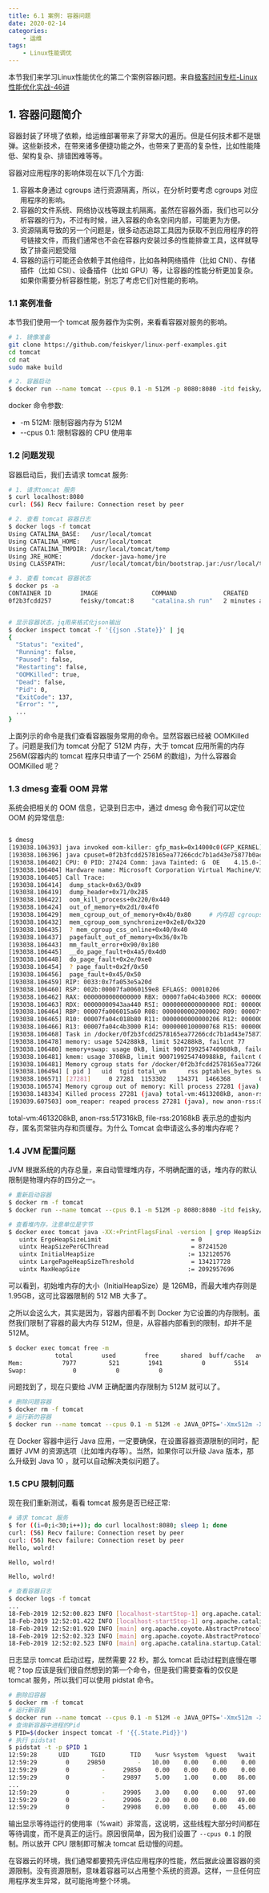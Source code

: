 ```yaml
---
title: 6.1 案例: 容器问题
date: 2020-02-14
categories:
    - 运维
tags:
    - Linux性能调优
---
```


本节我们来学习Linux性能优化的第二个案例容器问题。来自[极客时间专栏-Linux性能优化实战-46讲](https://time.geekbang.org/column/article/84953)
<!-- more -->

## 1. 容器问题简介
容器封装了环境了依赖，给运维部署带来了非常大的遍历。但是任何技术都不是银弹。这些新技术，在带来诸多便捷功能之外，也带来了更高的复杂性，比如性能降低、架构复杂、排错困难等等。

容器对应用程序的影响体现在以下几个方面:
1. 容器本身通过 cgroups 进行资源隔离，所以，在分析时要考虑 cgroups 对应用程序的影响。
2. 容器的文件系统、网络协议栈等跟主机隔离。虽然在容器外面，我们也可以分析容器的行为，不过有时候，进入容器的命名空间内部，可能更为方便。
3. 资源隔离导致的另一个问题是，很多动态追踪工具因为获取不到应用程序的符号链接文件，而我们通常也不会在容器内安装过多的性能排查工具，这样就导致了排查问题受阻
4. 容器的运行可能还会依赖于其他组件，比如各种网络插件（比如 CNI）、存储插件（比如 CSI）、设备插件（比如 GPU）等，让容器的性能分析更加复杂。如果你需要分析容器性能，别忘了考虑它们对性能的影响。


### 1.1 案例准备
本节我们使用一个 tomcat 服务器作为实例，来看看容器对服务的影响。

```bash
# 1. 镜像准备
git clone https://github.com/feiskyer/linux-perf-examples.git
cd tomcat
cd nat
sudo make build

# 2. 容器启动
$ docker run --name tomcat --cpus 0.1 -m 512M -p 8080:8080 -itd feisky/tomcat:8
```

docker 命令参数:
- -m 512M: 限制容器内存为 512M
- --cpus 0.1: 限制容器的 CPU 使用率

### 1.2 问题发现
容器启动后，我们去请求 tomcat 服务:

```bash
# 1. 请求tomcat 服务
$ curl localhost:8080
curl: (56) Recv failure: Connection reset by peer

# 2. 查看 tomcat 容器日志
$ docker logs -f tomcat
Using CATALINA_BASE:   /usr/local/tomcat
Using CATALINA_HOME:   /usr/local/tomcat
Using CATALINA_TMPDIR: /usr/local/tomcat/temp
Using JRE_HOME:        /docker-java-home/jre
Using CLASSPATH:       /usr/local/tomcat/bin/bootstrap.jar:/usr/local/tomcat/bin/tomcat-juli.jar

# 3. 查看 tomcat 容器状态
$ docker ps -a
CONTAINER ID        IMAGE               COMMAND             CREATED             STATUS                            PORTS               NAMES
0f2b3fcdd257        feisky/tomcat:8     "catalina.sh run"   2 minutes ago       Exited (137) About a minute ago                       tomcat


# 显示容器状态，jq用来格式化json输出
$ docker inspect tomcat -f '{{json .State}}' | jq
{
  "Status": "exited",
  "Running": false,
  "Paused": false,
  "Restarting": false,
  "OOMKilled": true,
  "Dead": false,
  "Pid": 0,
  "ExitCode": 137,
  "Error": "",
  ...
}
```

上面列示的命令是我们查看容器服务常用的命令。显然容器已经被 OOMKilled 了。问题是我们为 tomcat 分配了 512M 内存，大于 tomcat 应用所需的内存256M(容器内的 tomcat 程序只申请了一个 256M 的数组)，为什么容器会 OOMKilled 呢？

### 1.3 dmesg 查看 OOM 异常
系统会把相关的 OOM 信息，记录到日志中，通过 dmesg 命令我们可以定位 OOM 的异常信息:

```bash

$ dmesg
[193038.106393] java invoked oom-killer: gfp_mask=0x14000c0(GFP_KERNEL), nodemask=(null), order=0, oom_score_adj=0
[193038.106396] java cpuset=0f2b3fcdd2578165ea77266cdc7b1ad43e75877b0ac1889ecda30a78cb78bd53 mems_allowed=0
[193038.106402] CPU: 0 PID: 27424 Comm: java Tainted: G  OE    4.15.0-1037 #39-Ubuntu
[193038.106404] Hardware name: Microsoft Corporation Virtual Machine/Virtual Machine, BIOS 090007  06/02/2017
[193038.106405] Call Trace:
[193038.106414]  dump_stack+0x63/0x89
[193038.106419]  dump_header+0x71/0x285
[193038.106422]  oom_kill_process+0x220/0x440
[193038.106424]  out_of_memory+0x2d1/0x4f0
[193038.106429]  mem_cgroup_out_of_memory+0x4b/0x80     # 内存超 cgroups 限制
[193038.106432]  mem_cgroup_oom_synchronize+0x2e8/0x320
[193038.106435]  ? mem_cgroup_css_online+0x40/0x40
[193038.106437]  pagefault_out_of_memory+0x36/0x7b
[193038.106443]  mm_fault_error+0x90/0x180
[193038.106445]  __do_page_fault+0x4a5/0x4d0
[193038.106448]  do_page_fault+0x2e/0xe0
[193038.106454]  ? page_fault+0x2f/0x50
[193038.106456]  page_fault+0x45/0x50
[193038.106459] RIP: 0033:0x7fa053e5a20d
[193038.106460] RSP: 002b:00007fa0060159e8 EFLAGS: 00010206
[193038.106462] RAX: 0000000000000000 RBX: 00007fa04c4b3000 RCX: 0000000009187440
[193038.106463] RDX: 00000000943aa440 RSI: 0000000000000000 RDI: 000000009b223000
[193038.106464] RBP: 00007fa006015a60 R08: 0000000002000002 R09: 00007fa053d0a8a1
[193038.106465] R10: 00007fa04c018b80 R11: 0000000000000206 R12: 0000000100000768
[193038.106466] R13: 00007fa04c4b3000 R14: 0000000100000768 R15: 0000000010000000
[193038.106468] Task in /docker/0f2b3fcdd2578165ea77266cdc7b1ad43e75877b0ac1889ecda30a78cb78bd53 killed as a result of limit of /docker/0f2b3fcdd2578165ea77266cdc7b1ad43e75877b0ac1889ecda30a78cb78bd53
[193038.106478] memory: usage 524288kB, limit 524288kB, failcnt 77
[193038.106480] memory+swap: usage 0kB, limit 9007199254740988kB, failcnt 0
[193038.106481] kmem: usage 3708kB, limit 9007199254740988kB, failcnt 0
[193038.106481] Memory cgroup stats for /docker/0f2b3fcdd2578165ea77266cdc7b1ad43e75877b0ac1889ecda30a78cb78bd53: cache:0KB rss:520580KB rss_huge:450560KB shmem:0KB mapped_file:0KB dirty:0KB writeback:0KB inactive_anon:0KB active_anon:520580KB inactive_file:0KB active_file:0KB unevictable:0KB
[193038.106494] [ pid ]   uid  tgid total_vm      rss pgtables_bytes swapents oom_score_adj name
[193038.106571] [27281]     0 27281  1153302   134371  1466368        0             0 java
[193038.106574] Memory cgroup out of memory: Kill process 27281 (java) score 1027 or sacrifice child
[193038.148334] Killed process 27281 (java) total-vm:4613208kB, anon-rss:517316kB, file-rss:20168kB, shmem-rss:0kB
[193039.607503] oom_reaper: reaped process 27281 (java), now anon-rss:0kB, file-rss:0kB, shmem-rss:0kB
```

 total-vm:4613208kB, anon-rss:517316kB, file-rss:20168kB 表示总的虚拟内存，匿名页常驻内存和页缓存。为什么 Tomcat 会申请这么多的堆内存呢？

 ### 1.4 JVM 配置问题
 JVM 根据系统的内存总量，来自动管理堆内存，不明确配置的话，堆内存的默认限制是物理内存的四分之一。

 ```bash
# 重新启动容器
$ docker rm -f tomcat
$ docker run --name tomcat --cpus 0.1 -m 512M -p 8080:8080 -itd feisky/tomcat:8

# 查看堆内存，注意单位是字节
$ docker exec tomcat java -XX:+PrintFlagsFinal -version | grep HeapSize
    uintx ErgoHeapSizeLimit                         = 0                                   {product}
    uintx HeapSizePerGCThread                       = 87241520                            {product}
    uintx InitialHeapSize                          := 132120576                           {product}
    uintx LargePageHeapSizeThreshold                = 134217728                           {product}
    uintx MaxHeapSize                              := 2092957696                          {product}
 ```
 可以看到，初始堆内存的大小（InitialHeapSize）是 126MB，而最大堆内存则是 1.95GB，这可比容器限制的 512 MB 大多了。

 之所以会这么大，其实是因为，容器内部看不到 Docker 为它设置的内存限制。虽然我们限制了容器的最大内存 512M，但是，从容器内部看到的限制，却并不是 512M。

 ```bash
$ docker exec tomcat free -m
              total        used        free      shared  buff/cache   available
Mem:           7977         521        1941           0        5514        7148
Swap:             0           0           0
```

问题找到了，现在只要给 JVM 正确配置内存限制为 512M 就可以了。

```bash
# 删除问题容器
$ docker rm -f tomcat
# 运行新的容器
$ docker run --name tomcat --cpus 0.1 -m 512M -e JAVA_OPTS='-Xmx512m -Xms512m' -p 8080:8080 -itd feisky/tomcat:8
```
在 Docker 容器中运行 Java 应用，一定要确保，在设置容器资源限制的同时，配置好 JVM 的资源选项（比如堆内存等）。当然，如果你可以升级 Java 版本，那么升级到 Java 10 ，就可以自动解决类似问题了。

### 1.5 CPU 限制问题
现在我们重新测试，看看 tomcat 服务是否已经正常:

```bash
# 请求 tomcat 服务
$ for ((i=0;i<30;i++)); do curl localhost:8080; sleep 1; done
curl: (56) Recv failure: Connection reset by peer
curl: (56) Recv failure: Connection reset by peer
Hello, wolrd!

Hello, wolrd!

Hello, wolrd!

# 查看容器日志
$ docker logs -f tomcat
...
18-Feb-2019 12:52:00.823 INFO [localhost-startStop-1] org.apache.catalina.startup.HostConfig.deployDirectory Deploying web application directory [/usr/local/tomcat/webapps/manager]
18-Feb-2019 12:52:01.422 INFO [localhost-startStop-1] org.apache.catalina.startup.HostConfig.deployDirectory Deployment of web application directory [/usr/local/tomcat/webapps/manager] has finished in [598] ms
18-Feb-2019 12:52:01.920 INFO [main] org.apache.coyote.AbstractProtocol.start Starting ProtocolHandler ["http-nio-8080"]
18-Feb-2019 12:52:02.323 INFO [main] org.apache.coyote.AbstractProtocol.start Starting ProtocolHandler ["ajp-nio-8009"]
18-Feb-2019 12:52:02.523 INFO [main] org.apache.catalina.startup.Catalina.start Server startup in 22798 ms

```
日志显示 tomcat 启动过程，居然需要 22 秒。那么 tomcat 启动过程到底慢在哪呢？top 应该是我们很自然想到的第一个命令，但是我们需要查看的仅仅是 tomcat 服务，所以我们可以使用 pidstat 命令。

```bash
# 删除旧容器
$ docker rm -f tomcat
# 运行新容器
$ docker run --name tomcat --cpus 0.1 -m 512M -e JAVA_OPTS='-Xmx512m -Xms512m' -p 8080:8080 -itd feisky/tomcat:8
# 查询新容器中进程的Pid
$ PID=$(docker inspect tomcat -f '{{.State.Pid}}')
# 执行 pidstat
$ pidstat -t -p $PID 1
12:59:28      UID      TGID       TID    %usr %system  %guest   %wait    %CPU   CPU  Command
12:59:29        0     29850         -   10.00    0.00    0.00    0.00   10.00     0  java
12:59:29        0         -     29850    0.00    0.00    0.00    0.00    0.00     0  |__java
12:59:29        0         -     29897    5.00    1.00    0.00   86.00    6.00     1  |__java
...
12:59:29        0         -     29905    3.00    0.00    0.00   97.00    3.00     0  |__java
12:59:29        0         -     29906    2.00    0.00    0.00   49.00    2.00     1  |__java
12:59:29        0         -     29908    0.00    0.00    0.00   45.00    0.00     0  |__java
```

输出显示等待运行的使用率（%wait）非常高，这说明，这些线程大部分时间都在等待调度，而不是真正的运行。原因很简单，因为我们设置了 `--cpus 0.1` 的限制。所以放开 CPU 限制即可解决 tomcat 启动慢的问题。

在容器云的环境，我们通常都要预先评估应用程序的性能，然后据此设置容器的资源限制。没有资源限制，意味着容器可以占用整个系统的资源。这样，一旦任何应用程序发生异常，就可能拖垮整个环境。